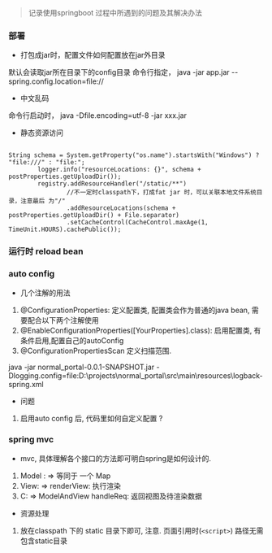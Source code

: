 > 记录使用springboot 过程中所遇到的问题及其解决办法

### 部署
- 打包成jar时，配置文件如何配置放在jar外目录

默认会读取jar所在目录下的config目录
命令行指定， java -jar app.jar --spring.config.location=file://

- 中文乱码

命令行启动时， java -Dfile.encoding=utf-8 -jar xxx.jar 


- 静态资源访问

```

String schema = System.getProperty("os.name").startsWith("Windows") ? "file:///" : "file:";
        logger.info("resourceLocations: {}", schema + postProperties.getUploadDir());
        registry.addResourceHandler("/static/**")
                //不一定时classpath下，打成fat jar 时，可以关联本地文件系统目录，注意最后 为"/"
                .addResourceLocations(schema + postProperties.getUploadDir() + File.separator)
                .setCacheControl(CacheControl.maxAge(1, TimeUnit.HOURS).cachePublic());

```
###  运行时 reload bean 




### auto config 
- 几个注解的用法 

1. @ConfigurationProperties: 定义配置类, 配置类会作为普通的java bean, 需要配合以下两个注解使用
2. @EnableConfigurationProperties([YourProperties].class):  启用配置类, 有条件启用,配置自己的autoConfig
3. @ConfigurationPropertiesScan 定义扫描范围. 


java -jar   normal_portal-0.0.1-SNAPSHOT.jar  -Dlogging.config=file:D:\projects\normal_portal\src\main\resources\logback-spring.xml
- 问题

1. 启用auto config 后, 代码里如何自定义配置 ? 




### spring mvc 
- mvc, 具体理解各个接口的方法即可明白spring是如何设计的. 

1. Model :  => 等同于 一个 Map 
2. View:    => renderView: 执行渲染
4. C:       => ModelAndView handleReq: 返回视图及待渲染数据

- 资源处理

1. 放在classpath 下的 static 目录下即可, 注意. 页面引用时(`<script>`) 路径无需包含static目录


